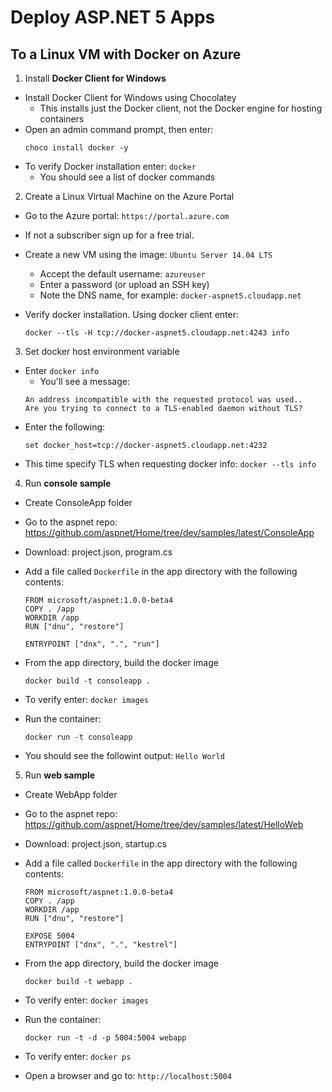 # Deploy ASP.NET 5 Apps
## To a Linux VM with Docker on Azure

1. Install **Docker Client for Windows**

  - Install Docker Client for Windows using Chocolatey
    + This installs just the Docker client, not the Docker engine for hosting containers
  - Open an admin command prompt, then enter:
    ```
    choco install docker -y
    ```
  - To verify Docker installation enter: `docker`
    + You should see a list of docker commands
    
2. Create a Linux Virtual Machine on the Azure Portal
  - Go to the Azure portal: `https://portal.azure.com`
  - If not a subscriber sign up for a free trial.
  - Create a new VM using the image: `Ubuntu Server 14.04 LTS`
    + Accept the default username: `azureuser`
    + Enter a password (or upload an SSH key)
    + Note the DNS name, for example: `docker-aspnet5.cloudapp.net`
  - Verify docker installation. Using docker client enter:

    ```
    docker --tls -H tcp://docker-aspnet5.cloudapp.net:4243 info
    ```

3. Set docker host environment variable
  - Enter `docker info`
    + You'll see a message:
    ```
    An address incompatible with the requested protocol was used..
    Are you trying to connect to a TLS-enabled daemon without TLS?
    ```
  - Enter the following:
    ```
    set docker_host=tcp://docker-aspnet5.cloudapp.net:4232
    ```
  - This time specify TLS when requesting docker info: `docker --tls info`
    
4. Run **console sample**
  - Create ConsoleApp folder
  - Go to the aspnet repo: https://github.com/aspnet/Home/tree/dev/samples/latest/ConsoleApp
  - Download: project.json, program.cs
  - Add a file called `Dockerfile` in the app directory with the following contents:
    ```
    FROM microsoft/aspnet:1.0.0-beta4
    COPY . /app
    WORKDIR /app
    RUN ["dnu", "restore"]
    
    ENTRYPOINT ["dnx", ".", "run"]
    ```
  - From the app directory, build the docker image
    ```
    docker build -t consoleapp .
    ```
  - To verify enter: `docker images`
  - Run the container:

    ```
    docker run -t consoleapp
    ```
  - You should see the followint output: `Hello World`
  
5. Run **web sample**
  - Create WebApp folder
  - Go to the aspnet repo: https://github.com/aspnet/Home/tree/dev/samples/latest/HelloWeb
  - Download: project.json, startup.cs
  - Add a file called `Dockerfile` in the app directory with the following contents:

    ```
    FROM microsoft/aspnet:1.0.0-beta4
    COPY . /app
    WORKDIR /app
    RUN ["dnu", "restore"]
    
    EXPOSE 5004
    ENTRYPOINT ["dnx", ".", "kestrel"]
    ```
  - From the app directory, build the docker image

    ```
    docker build -t webapp .
    ```
  - To verify enter: `docker images`
  - Run the container:

    ```
    docker run -t -d -p 5004:5004 webapp
    ```
  - To verify enter: `docker ps`
  - Open a browser and go to: `http://localhost:5004`

